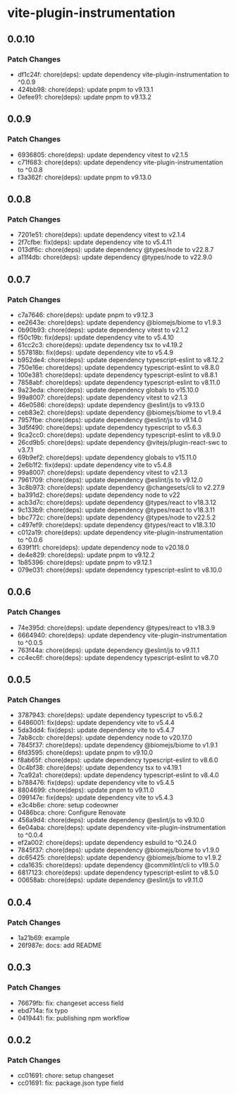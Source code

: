 # vite-plugin-instrumentation

## 0.0.10

### Patch Changes

- df1c24f: chore(deps): update dependency vite-plugin-instrumentation to ^0.0.9
- 424bb98: chore(deps): update pnpm to v9.13.1
- 0efee91: chore(deps): update pnpm to v9.13.2

## 0.0.9

### Patch Changes

- 6936805: chore(deps): update dependency vitest to v2.1.5
- c71f683: chore(deps): update dependency vite-plugin-instrumentation to ^0.0.8
- f3a362f: chore(deps): update pnpm to v9.13.0

## 0.0.8

### Patch Changes

- 7201e51: chore(deps): update dependency vitest to v2.1.4
- 2f7cfbe: fix(deps): update dependency vite to v5.4.11
- 013df6c: chore(deps): update dependency @types/node to v22.8.7
- a11f4db: chore(deps): update dependency @types/node to v22.9.0

## 0.0.7

### Patch Changes

- c7a7646: chore(deps): update pnpm to v9.12.3
- ee2643e: chore(deps): update dependency @biomejs/biome to v1.9.3
- 0b90b93: chore(deps): update dependency vitest to v2.1.2
- f50c19b: fix(deps): update dependency vite to v5.4.10
- 61cc2c3: chore(deps): update dependency tsx to v4.19.2
- 557818b: fix(deps): update dependency vite to v5.4.9
- b952de4: chore(deps): update dependency typescript-eslint to v8.12.2
- 750e16e: chore(deps): update dependency typescript-eslint to v8.8.0
- 100e381: chore(deps): update dependency typescript-eslint to v8.8.1
- 7858abf: chore(deps): update dependency typescript-eslint to v8.11.0
- 9a23eda: chore(deps): update dependency globals to v15.10.0
- 99a8007: chore(deps): update dependency vitest to v2.1.3
- 46e0586: chore(deps): update dependency @eslint/js to v9.13.0
- ceb83e2: chore(deps): update dependency @biomejs/biome to v1.9.4
- 7957fbe: chore(deps): update dependency @eslint/js to v9.14.0
- 3d5f490: chore(deps): update dependency typescript to v5.6.3
- 9ca2cc0: chore(deps): update dependency typescript-eslint to v8.9.0
- 26cd9b5: chore(deps): update dependency @vitejs/plugin-react-swc to v3.7.1
- 69b9ef2: chore(deps): update dependency globals to v15.11.0
- 2e6b1f2: fix(deps): update dependency vite to v5.4.8
- 99a8007: chore(deps): update dependency vitest to v2.1.3
- 7961709: chore(deps): update dependency @eslint/js to v9.12.0
- 3c8b973: chore(deps): update dependency @changesets/cli to v2.27.9
- ba391d2: chore(deps): update dependency node to v22
- acb3d7c: chore(deps): update dependency @types/react to v18.3.12
- 9c133b9: chore(deps): update dependency @types/react to v18.3.11
- bbc772c: chore(deps): update dependency @types/node to v22.5.2
- c497ef9: chore(deps): update dependency @types/react to v18.3.10
- c012a19: chore(deps): update dependency vite-plugin-instrumentation to ^0.0.6
- 639f1f1: chore(deps): update dependency node to v20.18.0
- de4e829: chore(deps): update pnpm to v9.12.2
- 1b85396: chore(deps): update pnpm to v9.12.1
- 079e031: chore(deps): update dependency typescript-eslint to v8.10.0

## 0.0.6

### Patch Changes

- 74e395d: chore(deps): update dependency @types/react to v18.3.9
- 6664940: chore(deps): update dependency vite-plugin-instrumentation to ^0.0.5
- 763f44a: chore(deps): update dependency @eslint/js to v9.11.1
- cc4ec6f: chore(deps): update dependency typescript-eslint to v8.7.0

## 0.0.5

### Patch Changes

- 3787943: chore(deps): update dependency typescript to v5.6.2
- 6486001: fix(deps): update dependency vite to v5.4.4
- 5da3dd4: fix(deps): update dependency vite to v5.4.7
- 7ab8ccb: chore(deps): update dependency node to v20.17.0
- 7845f37: chore(deps): update dependency @biomejs/biome to v1.9.1
- 6fd3595: chore(deps): update pnpm to v9.10.0
- f8ab65f: chore(deps): update dependency typescript-eslint to v8.6.0
- 0c4bf38: chore(deps): update dependency tsx to v4.19.1
- 7ca92a1: chore(deps): update dependency typescript-eslint to v8.4.0
- b788476: fix(deps): update dependency vite to v5.4.5
- 8804699: chore(deps): update pnpm to v9.11.0
- 099147e: fix(deps): update dependency vite to v5.4.3
- e3c4b6e: chore: setup codeowner
- 0486bca: chore: Configure Renovate
- 456a9d4: chore(deps): update dependency @eslint/js to v9.10.0
- 6e04aba: chore(deps): update dependency vite-plugin-instrumentation to ^0.0.4
- ef2a002: chore(deps): update dependency esbuild to ^0.24.0
- 7845f37: chore(deps): update dependency @biomejs/biome to v1.9.0
- dc65425: chore(deps): update dependency @biomejs/biome to v1.9.2
- cda1635: chore(deps): update dependency @commitlint/cli to v19.5.0
- 6817123: chore(deps): update dependency typescript-eslint to v8.5.0
- 00658ab: chore(deps): update dependency @eslint/js to v9.11.0

## 0.0.4

### Patch Changes

- 1a21b69: example
- 26f987e: docs: add README

## 0.0.3

### Patch Changes

- 76679fb: fix: changeset access field
- ebd714a: fix typo
- 0419441: fix: publishing npm workflow

## 0.0.2

### Patch Changes

- cc01691: chore: setup changeset
- cc01691: fix: package.json type field
